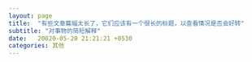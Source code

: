 ```yaml
---
layout: page
title:  "有些文章篇幅太长了，它们应该有一个很长的标题，以查看情况是否会好转"
subtitle: "对事物的简短解释"
date:   20020-05-20 21:21:21 +0530
categories: 其他
---
```

